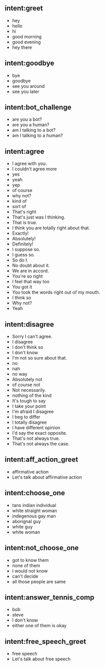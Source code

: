 <!---------------------------------------------------------
  General Intents
---------------------------------------------------------->
## intent:greet
- hey
- hello
- hi
- good morning
- good evening
- hey there

## intent:goodbye
- bye
- goodbye
- see you around
- see you later

## intent:bot_challenge
- are you a bot?
- are you a human?
- am I talking to a bot?
- am I talking to a human?

## intent:agree
- I agree with you.
- I couldn't agree more
- yes
- yeah
- yep
- of course
- why not?
- kind of
- sort of
- That's right
- That's just was I thinking.
- That is true.
- I think you are totally right about that.
- Exactly!
- Absolutely!
- Definitely!
- I suppose so.
- I guess so.
- So do I.
- No doubt about it.
- We are in accord.
- You're so right
- I feel that way too
- You got it
- You took the words right out of my mouth.
- I think so
- Why not?
- Yeah

## intent:disagree
- Sorry I can't agree.
- I disagree
- I don't think so
- I don't know
- I'm not so sure about that.
- no
- nah
- no way
- Absolutely not
- of course not
- Not necessarily.
- nothing of the kind
- It's tough to say
- I take your point
- I'm afraid I disagree
- I beg to differ
- I totally disagree
- I have different opinion
- I'd say the exact opposite.
- That's not always true.
- That's not always the case.

<!---------------------------------------------------------
  Affirmative Action Specific Intents
---------------------------------------------------------->

## intent:aff_action_greet
- affirmative action
- Let's talk about affirmative action

## intent:choose_one
- tans indian individual
- white straight woman
- indegenous gay man
- aborignal guy
- white guy
- white woman

## intent:not_choose_one
- got to know them
- none of them
- I would not know
- can't decide
- all those people are same

## intent:answer_tennis_comp
- bob
- steve
- I don't know
- either one of them is okay

<!---------------------------------------------------------
  Free Speech Specific Intents
---------------------------------------------------------->

## intent:free_speech_greet
- free speech
- Let's talk about free speech